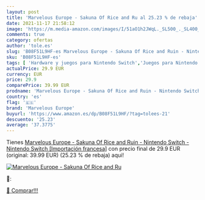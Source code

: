 ```yaml
---
layout: post
title: 'Marvelous Europe - Sakuna Of Rice and Ru al 25.23 % de rebaja'
date: 2021-11-17 21:58:12
image: 'https://m.media-amazon.com/images/I/51aO1h2JWqL._SL500_._SL400_.jpg'
comments: true
category: ofertas
author: 'tole.es'
slug: 'B08F51L9HF-es Marvelous Europe - Sakuna Of Rice and Ruin - Nintendo...'
sku: 'B08F51L9HF-es'
tags: [ 'Hardware y juegos para Nintendo Switch','Juegos para Nintendo Switch','Videojuegos','marvelous europe','nintendo', ]
actualPrice: 29.9 EUR
currency: EUR
price: 29.9
comparePrice: 39.99 EUR
prodname: 'Marvelous Europe - Sakuna Of Rice and Ruin - Nintendo Switch - Nintendo Switch [Importación francesa]'
country: 'es'
flag: '🇪🇸'
brand: 'Marvelous Europe'
buyurl: 'https://www.amazon.es/dp/B08F51L9HF/?tag=tolees-21'
descuento: '25.23'
average: '37.3775'
---
```


Tienes [Marvelous Europe - Sakuna Of Rice and Ruin - Nintendo Switch - Nintendo Switch [Importación francesa]](https://www.amazon.es/dp/B08F51L9HF/?tag=tolees-21) con precio final de  29.9 EUR (original: 39.99 EUR) (25.23 %  de rebaja) aqui!

[![Marvelous Europe - Sakuna Of Rice and Ru](https://m.media-amazon.com/images/I/51aO1h2JWqL._SL500_._SL400_.jpg)](https://www.amazon.es/dp/B08F51L9HF/?tag=tolees-21)

🔎:


[🛒 Comprar!!!](https://www.amazon.es/dp/B08F51L9HF/?tag=tolees-21)

